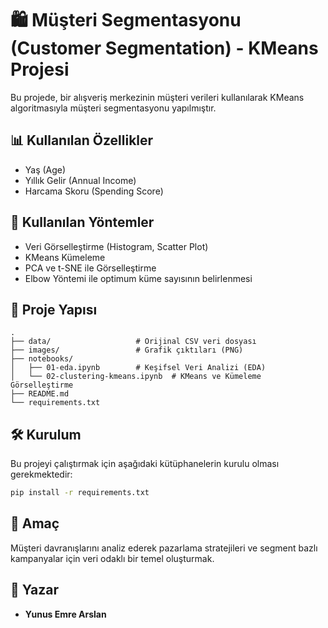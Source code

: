 # 🛍️ Müşteri Segmentasyonu (Customer Segmentation) - KMeans Projesi

Bu projede, bir alışveriş merkezinin müşteri verileri kullanılarak KMeans algoritmasıyla müşteri segmentasyonu yapılmıştır.

## 📊 Kullanılan Özellikler
- Yaş (Age)
- Yıllık Gelir (Annual Income)
- Harcama Skoru (Spending Score)

## 🧪 Kullanılan Yöntemler
- Veri Görselleştirme (Histogram, Scatter Plot)
- KMeans Kümeleme
- PCA ve t-SNE ile Görselleştirme
- Elbow Yöntemi ile optimum küme sayısının belirlenmesi

## 📁 Proje Yapısı
```
.
├── data/                   # Orijinal CSV veri dosyası
├── images/                 # Grafik çıktıları (PNG)
├── notebooks/
│   ├── 01-eda.ipynb        # Keşifsel Veri Analizi (EDA)
│   └── 02-clustering-kmeans.ipynb  # KMeans ve Kümeleme Görselleştirme
├── README.md
└── requirements.txt
```

## 🛠️ Kurulum
Bu projeyi çalıştırmak için aşağıdaki kütüphanelerin kurulu olması gerekmektedir:

```bash
pip install -r requirements.txt
```

## 🧠 Amaç
Müşteri davranışlarını analiz ederek pazarlama stratejileri ve segment bazlı kampanyalar için veri odaklı bir temel oluşturmak.

## 👤 Yazar
- **Yunus Emre Arslan**
